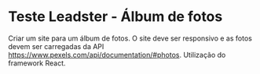 # Teste Leadster - Álbum de fotos

Criar um site para um álbum de fotos.
O site deve ser responsivo e as fotos devem ser carregadas da API https://www.pexels.com/api/documentation/#photos.
Utilização do framework React.
